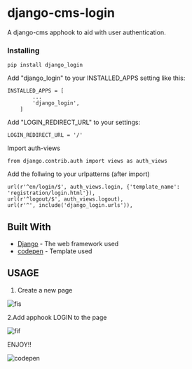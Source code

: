 # django-cms-login
A django-cms apphook to aid with user authentication.

### Installing


```
pip install django_login
```

Add "django_login" to your INSTALLED_APPS setting like this:

```
INSTALLED_APPS = [
        ...
        'django_login',
    ]
```

Add "LOGIN_REDIRECT_URL" to your settings:
```
LOGIN_REDIRECT_URL = '/'
```

Import auth-views
```
from django.contrib.auth import views as auth_views

```

Add the follwing to your urlpatterns (after import)
```
url(r'^en/login/$', auth_views.login, {'template_name': 'registration/login.html'}),
url(r'^logout/$', auth_views.logout),
url(r'^', include('django_login.urls')),
```
## Built With

* [Django](http://www.dropwizard.io/1.0.2/docs/) - The web framework used
* [codepen](http://django-cms.org/) - Template used

## USAGE
1. Create a new page

![fis](https://cloud.githubusercontent.com/assets/18359815/26309035/ff2d5c00-3eea-11e7-84e1-8219abf7b221.png)

2.Add apphook LOGIN to the page

![fif](https://cloud.githubusercontent.com/assets/18359815/26309031/fc34ea5e-3eea-11e7-8c10-218ea02a67b6.jpg)

ENJOY!!

![codepen](https://cloud.githubusercontent.com/assets/18359815/26309025/f737448e-3eea-11e7-89f2-ef4a79a21f58.jpg)
